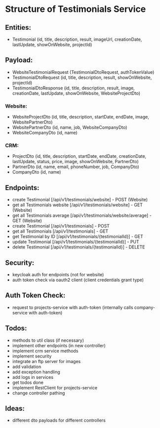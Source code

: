 # Structure of Testimonials Service

## Entities:
- Testimonial (id, title, description, result, imageUrl, creationDate, lastUpdate, showOnWebsite, projectId)

## Payload:
- WebsiteTestimonialRequest (TestimonialDtoRequest, authTokenValue)
- TestimonialDtoRequest (id, title, description, result, showOnWebsite, projectId)
- TestimonialDtoResponse (id, title, description, result, image, creationDate, lastUpdate, showOnWebsite, WebsiteProjectDto)
### Website:
- WebsiteProjectDto (id, title, description, startDate, endDate, image, WebsitePartnerDto)
- WebsitePartnerDto (id, name, job, WebsiteCompanyDto)
- WebsiteCompanyDto (id, name)
### CRM:
- ProjectDto (id, title, description, startDate, endDate, creationDate, lastUpdate, status, price, image, showOnWebsite, PartnerDto)
- PartnerDto (id, name, email, phoneNumber, job, CompanyDto)
- CompanyDto (id, name)

## Endpoints:
- create Testimonial [/api/v1/testimonials/website] - POST (Website)
- get all Testimonials website [/api/v1/testimonials/website] - GET (Website)
- get all Testimonials average [/api/v1/testimonials/website/average] - GET (Website)
- create Testimonial [/api/v1/testimonials] - POST
- get all Testimonials [/api/v1/testimonials] - GET
- get Testimonial by ID [/api/v1/testimonials/{testimonialId}] - GET
- update Testimonial [/api/v1/testimonials/{testimonialId}] - PUT
- delete Testimonial [/api/v1/testimonials/{testimonialId}] - DELETE

## Security:
- keycloak auth for endpoints (not for website)
- auth token check via oauth2 client (client credentials grant type)

## Auth Token Check:
- request to projects-service with auth-token (internally calls company-service with auth-token)

## Todos:
- methods to util class (if necessary)
- implement other endpoints (in new controller)
- implement crm service methods
- implement security
- integrate an ftp server for images
- add validation
- add exception handling
- add logs in services
- get todos done
- implement RestClient for projects-service
- change controller pathing

## Ideas:
- different dto payloads for different controllers
